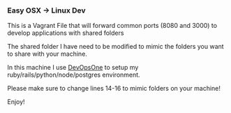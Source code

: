 ### Easy OSX -> Linux Dev

This is a Vagrant File that will forward common ports (8080 and 3000) to develop applications with shared folders

The shared folder I have need to be modified to mimic the folders you want to share with your machine.

In this machine I use [DevOpsOne](https://github.com/selfup/DevOpsOne) to setup my ruby/rails/python/node/postgres environment.

Please make sure to change lines 14-16 to mimic folders on your machine!

Enjoy!
